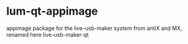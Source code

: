 # lum-qt-appimage
appimage package for the live-usb-maker system from antiX and MX, renamed here live-usb-maker-qt 
